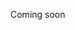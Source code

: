 Coming soon

<!-- 
There is a strong open source ethos, online presence and passion for good in the AI community (e.g. HuggingFace, EleutherAI). However, workers tend to contribute to these projects on evening and weekends, while sustaining themselves with salaries from tech companies. Can new mechanisms of funding free more people to work full time on open source and AI for Good?

Our mission is to empower data scientists to work for themselves on their own ideas and keep ownership of their creations.


* Medical Image Classification: A team of independent orthopaedic surgeons and data scientists developing classification models for arthroscopic surgery images. More information about the project here. Check out the tutorial and video of the app that we created on HuggingFace Spaces.
* Face Anonymization: Improving fairness of face anonymization algorithms by crowdsourcing data using Web3 technologies. More information about the project here. -->

